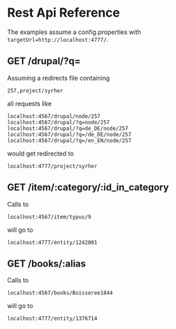 # Rest Api Reference

The examples assume 
a config.properties with 
`targetUrl=http://localhost:4777/`.

## GET /drupal/?q=<queryString>

Assuming a redirects file 
containing

```
257,project/syrher
```

all requests like

```
localhost:4567/drupal/node/257 
localhost:4567/drupal/?q=node/257
localhost:4567/drupal/?q=de_DE/node/257
localhost:4567/drupal/?q=/de_DE/node/257
localhost:4567/drupal/?q=/en_EN/node/257 
```

would get redirected to 

```
localhost:4777/project/syrher
```

## GET /item/:category/:id_in_category

Calls to 

```
localhost:4567/item/typus/9
```

will go to

```
localhost:4777/èntity/1242001 
```

## GET /books/:alias

Calls to 

```
localhost:4567/books/Boisseree1844
```

will go to

```
localhost:4777/entity/1376714
```